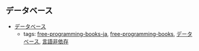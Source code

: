 データベース
---
* [データベース](http://www.ipa.go.jp/files/000018652.pdf)
    * tags: [free-programming-books-ja](../tags/free-programming-books-ja.md), [free-programming-books](../tags/free-programming-books.md), [データベース](../tags/データベース.md), [言語非依存](../tags/言語非依存.md)
